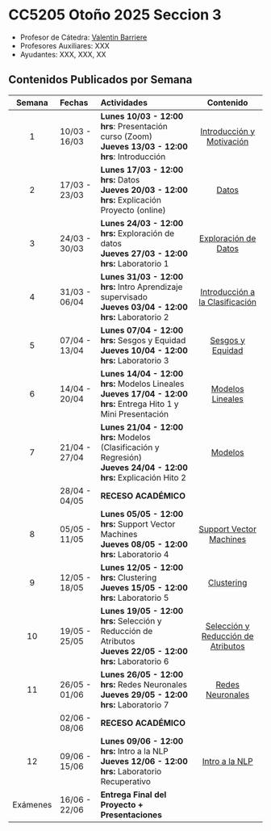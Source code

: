 # CC5205 Otoño 2025 Seccion 3

* Profesor de Cátedra: [Valentin Barriere](https://dcc.uchile.cl/pregrado/academico/valentin-barriere)
* Profesores Auxiliares:  XXX
* Ayudantes:  XXX, XXX, XX

## Contenidos Publicados por Semana

|  Semana  | Fechas        | Actividades                                                  |                            Contenido                            |
| :------: | :------------ | :----------------------------------------------------------- | :----------------------------------------------------------: |
|    1     | 10/03 - 16/03 | **Lunes 10/03 - 12:00 hrs**: Presentación curso (Zoom) <br/>**Jueves 13/03 - 12:00 hrs**: Introducción | [Introducción y Motivación](https://valbarriere.github.io/minerias/1_intro/) |
|    2     | 17/03 - 23/03 | **Lunes 17/03 - 12:00 hrs:** Datos<br/>**Jueves 20/03 - 12:00 hrs:** Explicación Proyecto (online) | [Datos](https://valbarriere.github.io/minerias/2_datos/) |
|    3     | 24/03 - 30/03 | **Lunes 24/03 - 12:00 hrs:** Exploración de datos<br/>**Jueves 27/03 - 12:00 hrs:** Laboratorio 1 | [Exploración de Datos](https://valbarriere.github.io/minerias/3_datos_exp/) |
|    4     | 31/03 - 06/04 | **Lunes 31/03 - 12:00 hrs:** Intro Aprendizaje supervisado<br/>**Jueves 03/04 - 12:00 hrs:** Laboratorio 2 | [Introducción a la Clasificación](https://valbarriere.github.io/minerias/4_intro_sl/) |
|    5     | 07/04 - 13/04 | **Lunes 07/04 - 12:00 hrs:** Sesgos y Equidad<br/>**Jueves 10/04 - 12:00 hrs:** Laboratorio 3 | [Sesgos y Equidad](https://valbarriere.github.io/minerias/5_biases/) |
|    6     | 14/04 - 20/04 | **Lunes 14/04 - 12:00 hrs:** Modelos Lineales<br/>**Jueves 17/04 - 12:00 hrs:** Entrega Hito 1 y Mini Presentación | [Modelos Lineales](https://valbarriere.github.io/minerias/6_modelos_lin/) |
|    7     | 21/04 - 27/04 | **Lunes 21/04 - 12:00 hrs:** Modelos (Clasificación y Regresión)<br/>**Jueves 24/04 - 12:00 hrs:** Explicación Hito 2 | [Modelos](https://valbarriere.github.io/minerias/7_clasificadores/) |
|          | 28/04 - 04/05 | **RECESO ACADÉMICO**                                         |                                                              |
|    8     | 05/05 - 11/05 | **Lunes 05/05 - 12:00 hrs:** Support Vector Machines<br/>**Jueves 08/05 - 12:00 hrs:** Laboratorio 4 | [Support Vector Machines](https://valbarriere.github.io/minerias/8_SVM/) |
|    9     | 12/05 - 18/05 | **Lunes 12/05 - 12:00 hrs:** Clustering<br/>**Jueves 15/05 - 12:00 hrs:** Laboratorio 5 | [Clustering](https://valbarriere.github.io/minerias/9_clustering/) |
|   10     | 19/05 - 25/05 | **Lunes 19/05 - 12:00 hrs:** Selección y Reducción de Atributos <br/>**Jueves 22/05 - 12:00 hrs:** Laboratorio 6 | [Selección y Reducción de Atributos](https://valbarriere.github.io/minerias/11_reduccion_atributos/)|
|   11     | 26/05 - 01/06 | **Lunes 26/05 - 12:00 hrs:** Redes Neuronales<br/>**Jueves 29/05 - 12:00 hrs:** Laboratorio 7 | [Redes Neuronales ](https://valbarriere.github.io/minerias/11_NN/) |
|          | 02/06 - 08/06 | **RECESO ACADÉMICO**                                         |                                                              |
|   12     | 09/06 - 15/06 | **Lunes 09/06 - 12:00 hrs:** Intro a la NLP<br/>**Jueves 12/06 - 12:00 hrs:** Laboratorio Recuperativo | [Intro a la NLP](https://valbarriere.github.io/minerias/12_NLP/) |
| Exámenes | 16/06 - 22/06 | **Entrega Final del Proyecto + Presentaciones**              |                                                              |